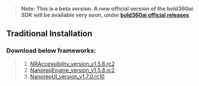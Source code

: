 

> **Note: This is a beta version. A new official version of the bold360ai SDK will be available very soon, under [bold360ai official releases](https://github.com/bold360ai/bold360ai_ios_sdk/releases).** 


## Traditional Installation

### Download below frameworks:
> 1. [NRAccessibility_version_v1.5.8.rc2](https://dl.bintray.com/nanorep/Specs-Dev/NRAccessibility_version_v1.5.8.rc2_commit_5337ce6dbf9a4a270dc9c7c125bf42143f23f158.zip)
> 2. [NanorepEngine_version_v1.5.8.rc2](https://dl.bintray.com/nanorep/Specs-Dev/NanorepEngine_version_v1.5.8.rc2_commit_bf6f4e62cfdf90258a24ed72a70a14e6d9845d1d.zip)
> 3. [NanorepUI_version_v1.7.0.rc10](https://dl.bintray.com/nanorep/Specs-Dev/NanorepUI_version_v1.7.0.rc10_commit_94d5aac1192a990f767be4287e964102aab64d44.zip)
